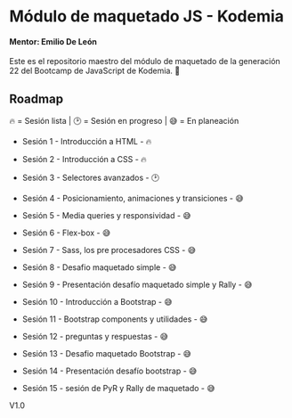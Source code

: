 
# Módulo de maquetado JS - Kodemia
#### Mentor: Emilio De León

 Este es el repositorio maestro del módulo de maquetado de la generación 22 del Bootcamp de JavaScript de Kodemia. 🚀


## Roadmap
 
🔥 = Sesión lista | 🕑 = Sesión en progreso | 😅 = En planeación

- Sesión 1 - Introducción a HTML - 🔥

- Sesión 2 - Introducción a CSS - 🔥

- Sesión 3 - Selectores avanzados - 🕑

- Sesión 4 - Posicionamiento, animaciones y transiciones - 😅

- Sesión 5 - Media queries y responsividad - 😅

- Sesión 6 - Flex-box - 😅

- Sesión 7 - Sass, los pre procesadores CSS - 😅

- Sesión 8 - Desafio maquetado simple - 😅

- Sesión 9 - Presentación desafío maquetado simple y Rally - 😅

- Sesión 10 - Introducción a Bootstrap - 😅

- Sesión 11 - Bootstrap components y utilidades - 😅

- Sesión 12 - preguntas y respuestas - 😅	

- Sesión 13 - Desafio maquetado Bootstrap - 😅

- Sesión 14 - Presentación desafío bootstrap - 😅

- Sesión 15 - sesión de PyR y Rally de maquetado - 😅

V1.0
